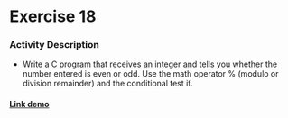 # Exercise 18

### Activity Description
- Write a C program that receives an integer and tells you whether the number entered is even or odd. Use the math operator % (modulo or division remainder) and the conditional test if.

#### [Link demo](https://replit.com/join/hvoobwnzxc-gabrielstimamig)
